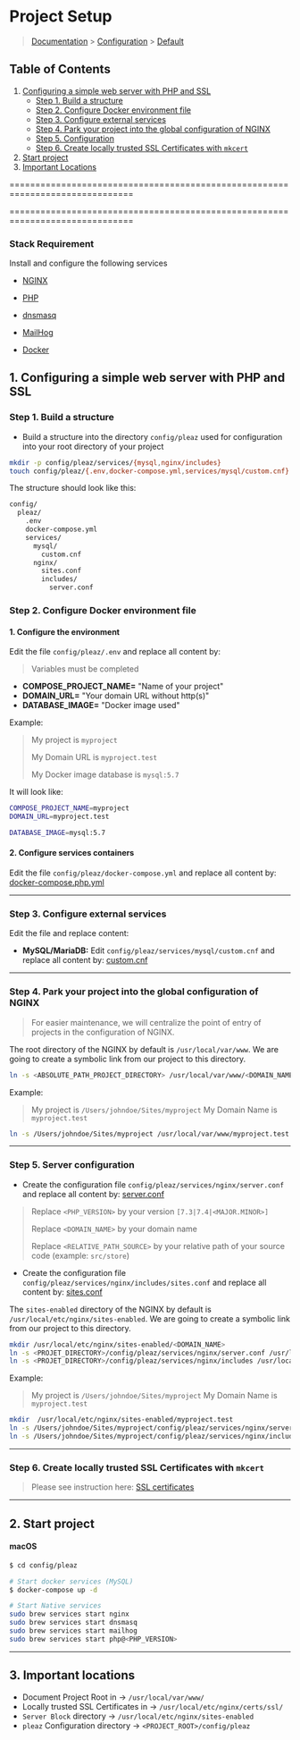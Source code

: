 # Project Setup

> [Documentation](../../../readme.md) > [Configuration](../../readme.md) > [Default](default.md)

## Table of Contents
1. [Configuring a simple web server with PHP and SSL](#markdown-header-1-configuring-a-simple-web-server-with-php-fpm-and-ssl)
    * [Step 1. Build a structure](#markdown-header-step-1-build-a-structure)
    * [Step 2. Configure Docker environment file](#markdown-header-step-2-configure-docker-environment-file)
    * [Step 3. Configure external services](#markdown-header-step-3-configure-externam-services)
    * [Step 4. Park your project into the global configuration of NGINX](#markdown-header-step-4-park-your-project-into-global-configuration-of-nginx)
    * [Step 5. Configuration](#markdown-header-step-5-configuration)
    * [Step 6. Create locally trusted SSL Certificates with `mkcert`](#markdown-header-step-6-create-locally-trusted-ssl-certificates-with-mkcert)
2. [Start project](#markdown-header-2-start-project)
3. [Important Locations](#markdown-header-3-important-locations)

==============================================================================

==============================================================================

### Stack Requirement
Install and configure the following services

- [NGINX](../../../installation/macos/nginx.md)

- [PHP](../../../installation/macos/php.md)

- [dnsmasq](../../../installation/macos/dnsmasq.md)

- [MailHog](../../../installation/macos/mailhog.md)

- [Docker](../../../installation/macos/docker.md)

## 1. Configuring a simple web server with PHP and SSL

### Step 1. Build a structure

* Build a structure into the directory `config/pleaz` used for configuration into your root directory of your project
```bash
mkdir -p config/pleaz/services/{mysql,nginx/includes}
touch config/pleaz/{.env,docker-compose.yml,services/mysql/custom.cnf}
```

The structure should look like this:
```bash
config/
  pleaz/
    .env
    docker-compose.yml
    services/
      mysql/
        custom.cnf
      nginx/
        sites.conf
        includes/
          server.conf
```

### Step 2. Configure Docker environment file

#### 1. Configure the environment

Edit the file `config/pleaz/.env` and replace all content by:

> Variables must be completed

- **COMPOSE_PROJECT_NAME=** "Name of your project"
- **DOMAIN_URL=** "Your domain URL without http(s)"
- **DATABASE_IMAGE=** "Docker image used"

Example:
> My project is `myproject`
>
> My Domain URL is `myproject.test`
>
> My Docker image database is `mysql:5.7`

It will look like:
```bash
COMPOSE_PROJECT_NAME=myproject
DOMAIN_URL=myproject.test

DATABASE_IMAGE=mysql:5.7
```

#### 2. Configure services containers

Edit the file `config/pleaz/docker-compose.yml` and replace all content by: [docker-compose.php.yml](../../../stubs/docker/docker-compose.php.yml)

---

### Step 3. Configure external services

Edit the file and replace content:

- **MySQL/MariaDB:** Edit `config/pleaz/services/mysql/custom.cnf` and replace all content by: [custom.cnf](../../../stubs/docker/services/mysql/custom.cnf)


---

### Step 4. Park your project into the global configuration of NGINX

> For easier maintenance, we will centralize the point of entry of projects in the configuration of NGINX.

The root directory of the NGINX by default is `/usr/local/var/www`. We are going to create a symbolic link from our project to this directory.

```bash
ln -s <ABSOLUTE_PATH_PROJECT_DIRECTORY> /usr/local/var/www/<DOMAIN_NAME>
```

Example:
> My project is `/Users/johndoe/Sites/myproject`
> My Domain Name is `myproject.test`

```bash
ln -s /Users/johndoe/Sites/myproject /usr/local/var/www/myproject.test
```

---

### Step 5. Server configuration

* Create the configuration file `config/pleaz/services/nginx/server.conf` and replace all content by: [server.conf](../../../stubs/nginx/context/servers/default/server.conf)

> Replace `<PHP_VERSION>` by your version `[7.3|7.4|<MAJOR.MINOR>]`
>
> Replace `<DOMAIN_NAME>` by your domain name
>
> Replace `<RELATIVE_PATH_SOURCE>` by your relative path of your source code (example: `src/store`)

* Create the configuration file `config/pleaz/services/nginx/includes/sites.conf` and replace all content by: [sites.conf](../../../stubs/nginx/context/servers/default/includes/sites.conf)

The `sites-enabled` directory of the NGINX by default is `/usr/local/etc/nginx/sites-enabled`.
We are going to create a symbolic link from our project to this directory.

```bash
mkdir /usr/local/etc/nginx/sites-enabled/<DOMAIN_NAME>
ln -s <PROJET_DIRECTORY>/config/pleaz/services/nginx/server.conf /usr/local/etc/nginx/sites-enabled/<DOMAIN_NAME>.conf
ln -s <PROJET_DIRECTORY>/config/pleaz/services/nginx/includes /usr/local/etc/nginx/sites-enabled/<DOMAIN_NAME>/
```

Example:
> My project is `/Users/johndoe/Sites/myproject`
> My Domain Name is `myproject.test`

```bash
mkdir  /usr/local/etc/nginx/sites-enabled/myproject.test
ln -s /Users/johndoe/Sites/myproject/config/pleaz/services/nginx/server.conf /usr/local/etc/nginx/sites-enabled/myproject.test.conf
ln -s /Users/johndoe/Sites/myproject/config/pleaz/services/nginx/includes /usr/local/etc/nginx/sites-enabled/myproject.test/
```

---

### Step 6. Create locally trusted SSL Certificates with `mkcert`

> Please see instruction here: [SSL certificates](../../../configuration/ssl-certificates.md)

---

## 2. Start project

#### macOS

```bash
$ cd config/pleaz

# Start docker services (MySQL)
$ docker-compose up -d

# Start Native services
sudo brew services start nginx
sudo brew services start dnsmasq
sudo brew services start mailhog
sudo brew services start php@<PHP_VERSION>
```

---

## 3. Important locations

* Document Project Root in -> `/usr/local/var/www/`
* Locally trusted SSL Certificates in -> `/usr/local/etc/nginx/certs/ssl/`
* `Server Block` directory -> `/usr/local/etc/nginx/sites-enabled`
* `pleaz` Configuration directory -> `<PROJECT_ROOT>/config/pleaz`

